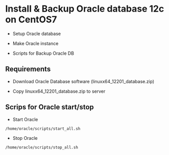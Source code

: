 # Install & Backup Oracle database 12c on CentOS7

- Setup Oracle database

- Make Oracle instance

- Scripts for Backup Oracle DB

## Requirements

- Download Oracle Database software (linuxx64_12201_database.zip)

- Copy linuxx64_12201_database.zip to server

## Scrips for Oracle start/stop 

- Start Oracle

`/home/oracle/scripts/start_all.sh`

- Stop Oracle

`/home/oracle/scripts/stop_all.sh`

